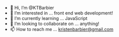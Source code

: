 - 👋 Hi, I’m @KTBarbier
- 👀 I’m interested in ... front end web development!
- 🌱 I’m currently learning ... JavaScript
- 💞️ I’m looking to collaborate on ... anything!
- 📫 How to reach me ... kristenbarbier@gmail.com

<!---
KTBarbier/KTBarbier is a ✨ special ✨ repository because its `README.md` (this file) appears on your GitHub profile.
You can click the Preview link to take a look at your changes.
--->
